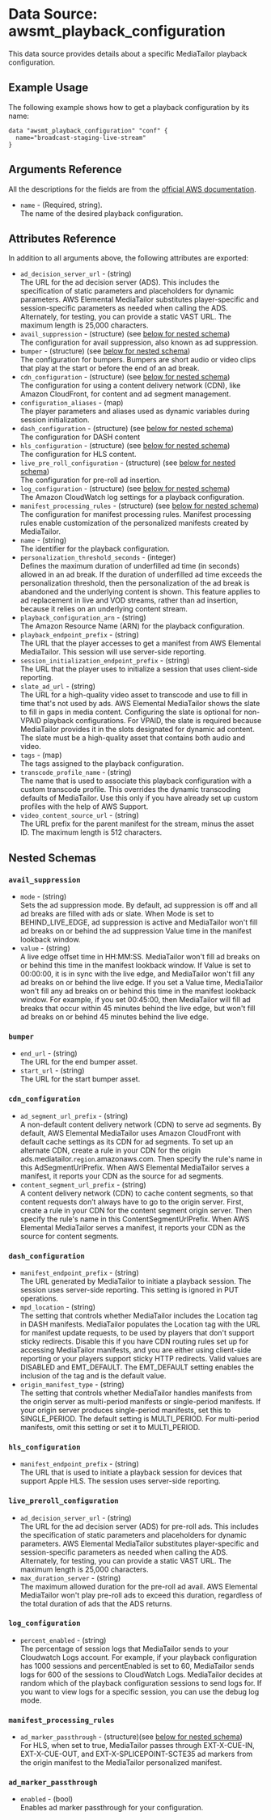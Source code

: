# Data Source: awsmt_playback_configuration

This data source provides details about a specific MediaTailor playback configuration.
## Example Usage

The following example shows how to get a playback configuration by its name:

```
data "awsmt_playback_configuration" "conf" {
  name="broadcast-staging-live-stream"
}
```

## Arguments Reference
All the descriptions for the fields are from the [official AWS documentation](https://docs.aws.amazon.com/sdk-for-go/api/service/mediatailor/#MediaTailor.PutPlaybackConfiguration).

* `name` - (Required, string). <br/>The name of the desired playback configuration.

## Attributes Reference

In addition to all arguments above, the following attributes are exported:

- `ad_decision_server_url` - (string) <br/> The URL for the ad decision server (ADS). This includes the specification
   of static parameters and placeholders for dynamic parameters. AWS Elemental
   MediaTailor substitutes player-specific and session-specific parameters as
   needed when calling the ADS. Alternately, for testing, you can provide a static VAST URL. The maximum length is 25,000 characters.
- `avail_suppression` - (structure) (see [below for nested schema](#avail_suppression))<br/>
  The configuration for avail suppression, also known as ad suppression.
- `bumper` - (structure) (see [below for nested schema](#bumper))<br/>
  The configuration for bumpers. Bumpers are short audio or video clips that play at the start or before the end of an ad break.
- `cdn_configuration` - (structure) (see [below for nested schema](#cdn_configuration))<br/>
  The configuration for using a content delivery network (CDN), like Amazon
  CloudFront, for content and ad segment management.
- `configuration_aliases` - (map)<br/>
  The player parameters and aliases used as dynamic variables during session initialization.
- `dash_configuration` - (structure) (see [below for nested schema](#dash_configuration))<br/>
  The configuration for DASH content
- `hls_configuration` - (structure) (see [below for nested schema](#hls_configuration))<br/>
  The configuration for HLS content.
- `live_pre_roll_configuration` - (structure) (see [below for nested schema](#live_pre_roll_configuration))<br/>
  The configuration for pre-roll ad insertion.
- `log_configuration` - (structure) (see [below for nested schema](#log_configuration))<br/>
  The Amazon CloudWatch log settings for a playback configuration.
- `manifest_processing_rules` - (structure) (see [below for nested schema](#manifest_processing_rules))<br/>
  The configuration for manifest processing rules. Manifest processing rules
  enable customization of the personalized manifests created by MediaTailor.
- `name` - (string)<br/>
  The identifier for the playback configuration.
- `personalization_threshold_seconds` - (integer)<br/>
  Defines the maximum duration of underfilled ad time (in seconds) allowed
  in an ad break. If the duration of underfilled ad time exceeds the personalization
  threshold, then the personalization of the ad break is abandoned and the
  underlying content is shown. This feature applies to ad replacement in live
  and VOD streams, rather than ad insertion, because it relies on an underlying
  content stream.
- `playback_configuration_arn` - (string)<br/>
  The Amazon Resource Name (ARN) for the playback configuration.
- `playback_endpoint_prefix` - (string)<br/>
  The URL that the player accesses to get a manifest from AWS Elemental MediaTailor.
  This session will use server-side reporting.
- `session_initialization_endpoint_prefix` - (string)<br/>
  The URL that the player uses to initialize a session that uses client-side
  reporting.
- `slate_ad_url` - (string)<br/>
  The URL for a high-quality video asset to transcode and use to fill in time
  that's not used by ads. AWS Elemental MediaTailor shows the slate to fill
  in gaps in media content. Configuring the slate is optional for non-VPAID
  playback configurations. For VPAID, the slate is required because MediaTailor
  provides it in the slots designated for dynamic ad content. The slate must
  be a high-quality asset that contains both audio and video.
- `tags` - (map)<br/>
  The tags assigned to the playback configuration.
- `transcode_profile_name` - (string)<br/>
  The name that is used to associate this playback configuration with a custom
  transcode profile. This overrides the dynamic transcoding defaults of MediaTailor.
  Use this only if you have already set up custom profiles with the help of
  AWS Support.
- `video_content_source_url` - (string)<br/>
  The URL prefix for the parent manifest for the stream, minus the asset ID.
  The maximum length is 512 characters.


## Nested Schemas

<a id="avail_suppression"></a>
### `avail_suppression`

* `mode` - (string)<br/>
  Sets the ad suppression mode. By default, ad suppression is off and all ad
  breaks are filled with ads or slate. When Mode is set to BEHIND_LIVE_EDGE,
  ad suppression is active and MediaTailor won't fill ad breaks on or behind
  the ad suppression Value time in the manifest lookback window.
* `value` - (string)<br/>
  A live edge offset time in HH:MM:SS. MediaTailor won't fill ad breaks on
  or behind this time in the manifest lookback window. If Value is set to 00:00:00,
  it is in sync with the live edge, and MediaTailor won't fill any ad breaks
  on or behind the live edge. If you set a Value time, MediaTailor won't fill
  any ad breaks on or behind this time in the manifest lookback window. For
  example, if you set 00:45:00, then MediaTailor will fill ad breaks that occur
  within 45 minutes behind the live edge, but won't fill ad breaks on or behind
  45 minutes behind the live edge.

<a id="bumper"></a>
### `bumper`

* `end_url` - (string)<br/>
  The URL for the end bumper asset.
* `start_url` - (string)<br/>
  The URL for the start bumper asset.

<a id="cdn_configuration"></a>
### `cdn_configuration`

* `ad_segment_url_prefix` - (string)<br/>
A non-default content delivery network (CDN) to serve ad segments. By default,
AWS Elemental MediaTailor uses Amazon CloudFront with default cache settings
as its CDN for ad segments. To set up an alternate CDN, create a rule in
your CDN for the origin ads.mediatailor.`region`.amazonaws.com. Then specify
the rule's name in this AdSegmentUrlPrefix. When AWS Elemental MediaTailor
serves a manifest, it reports your CDN as the source for ad segments.
* `content_segment_url_prefix` - (string) <br/>
A content delivery network (CDN) to cache content segments, so that content
requests don’t always have to go to the origin server. First, create a
rule in your CDN for the content segment origin server. Then specify the
rule's name in this ContentSegmentUrlPrefix. When AWS Elemental MediaTailor
serves a manifest, it reports your CDN as the source for content segments.


<a id="dash_configuration"></a>
### `dash_configuration`

* `manifest_endpoint_prefix` - (string) <br/>
  The URL generated by MediaTailor to initiate a playback session. The session
  uses server-side reporting. This setting is ignored in PUT operations.
* `mpd_location` - (string) <br/>
  The setting that controls whether MediaTailor includes the Location tag in
  DASH manifests. MediaTailor populates the Location tag with the URL for manifest
  update requests, to be used by players that don't support sticky redirects.
  Disable this if you have CDN routing rules set up for accessing MediaTailor
  manifests, and you are either using client-side reporting or your players
  support sticky HTTP redirects. Valid values are DISABLED and EMT_DEFAULT.
  The EMT_DEFAULT setting enables the inclusion of the tag and is the default
  value.
* `origin_manifest_type` - (string) <br/>
  The setting that controls whether MediaTailor handles manifests from the
  origin server as multi-period manifests or single-period manifests. If your
  origin server produces single-period manifests, set this to SINGLE_PERIOD.
  The default setting is MULTI_PERIOD. For multi-period manifests, omit this
  setting or set it to MULTI_PERIOD.


<a id="hls_configuration"></a>
### `hls_configuration`

* `manifest_endpoint_prefix` - (string)<br/>
  The URL that is used to initiate a playback session for devices that support
  Apple HLS. The session uses server-side reporting.

<a id="live_preroll_configuration"></a>
### `live_preroll_configuration`

* `ad_decision_server_url` - (string)<br/>
  The URL for the ad decision server (ADS) for pre-roll ads. This includes
  the specification of static parameters and placeholders for dynamic parameters.
  AWS Elemental MediaTailor substitutes player-specific and session-specific
  parameters as needed when calling the ADS. Alternately, for testing, you
  can provide a static VAST URL. The maximum length is 25,000 characters.
* `max_duration_server` - (string)<br/>
  The maximum allowed duration for the pre-roll ad avail. AWS Elemental MediaTailor
  won't play pre-roll ads to exceed this duration, regardless of the total
  duration of ads that the ADS returns.

<a id="log_configuration"></a>
### `log_configuration`

* `percent_enabled` - (string)<br/>
  The percentage of session logs that MediaTailor sends to your Cloudwatch
  Logs account. For example, if your playback configuration has 1000 sessions
  and percentEnabled is set to 60, MediaTailor sends logs for 600 of the sessions
  to CloudWatch Logs. MediaTailor decides at random which of the playback configuration
  sessions to send logs for. If you want to view logs for a specific session,
  you can use the debug log mode.

<a id="manifest_processing_rules"></a>
### `manifest_processing_rules`

* `ad_marker_passthrough` - (structure)(see [below for nested schema](#ad_marker_passthrough))<br/>
  For HLS, when set to true, MediaTailor passes through EXT-X-CUE-IN, EXT-X-CUE-OUT,
  and EXT-X-SPLICEPOINT-SCTE35 ad markers from the origin manifest to the MediaTailor
  personalized manifest.

<a id="ad_marker_passthrough"></a>
### `ad_marker_passthrough`

* `enabled` - (bool)<br/>
  Enables ad marker passthrough for your configuration.
